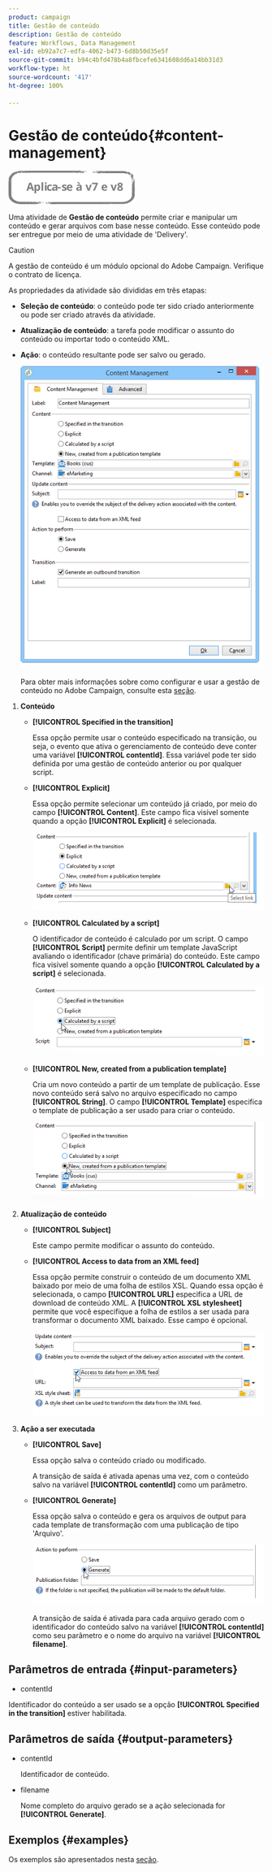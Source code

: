 ```yaml
---
product: campaign
title: Gestão de conteúdo
description: Gestão de conteúdo
feature: Workflows, Data Management
exl-id: eb92a7c7-edfa-4062-b473-6d8b50d35e5f
source-git-commit: b94c4bfd478b4a8fbcefe6341608dd6a14bb31d3
workflow-type: ht
source-wordcount: '417'
ht-degree: 100%

---
```


# Gestão de conteúdo{#content-management}

![](../../assets/common.svg)

Uma atividade de **Gestão de conteúdo** permite criar e manipular um conteúdo e gerar arquivos com base nesse conteúdo. Esse conteúdo pode ser entregue por meio de uma atividade de &#39;Delivery&#39;.

>[!CAUTION]
>
>A gestão de conteúdo é um módulo opcional do Adobe Campaign. Verifique o contrato de licença.

As propriedades da atividade são divididas em três etapas:

* **Seleção de conteúdo**: o conteúdo pode ter sido criado anteriormente ou pode ser criado através da atividade.
* **Atualização de conteúdo**: a tarefa pode modificar o assunto do conteúdo ou importar todo o conteúdo XML.
* **Ação**: o conteúdo resultante pode ser salvo ou gerado.

   ![](assets/content_mgmt_edit.png)

   Para obter mais informações sobre como configurar e usar a gestão de conteúdo no Adobe Campaign, consulte esta [seção](../../delivery/using/about-content-management.md).

1. **Conteúdo**

   * **[!UICONTROL Specified in the transition]**

      Essa opção permite usar o conteúdo especificado na transição, ou seja, o evento que ativa o gerenciamento de conteúdo deve conter uma variável **[!UICONTROL contentId]**. Essa variável pode ter sido definida por uma gestão de conteúdo anterior ou por qualquer script.

   * **[!UICONTROL Explicit]**

      Essa opção permite selecionar um conteúdo já criado, por meio do campo **[!UICONTROL Content]**. Este campo fica visível somente quando a opção **[!UICONTROL Explicit]** é selecionada.

      ![](assets/content_mgmt_explicit.png)

   * **[!UICONTROL Calculated by a script]**

      O identificador de conteúdo é calculado por um script. O campo **[!UICONTROL Script]** permite definir um template JavaScript avaliando o identificador (chave primária) do conteúdo. Este campo fica visível somente quando a opção **[!UICONTROL Calculated by a script]** é selecionada.

      ![](assets/content_mgmt_script.png)

   * **[!UICONTROL New, created from a publication template]**

      Cria um novo conteúdo a partir de um template de publicação. Esse novo conteúdo será salvo no arquivo especificado no campo **[!UICONTROL String]**. O campo **[!UICONTROL Template]** especifica o template de publicação a ser usado para criar o conteúdo.

      ![](assets/content_mgmt_new.png)

1. **Atualização de conteúdo**

   * **[!UICONTROL Subject]**

      Este campo permite modificar o assunto do conteúdo.

   * **[!UICONTROL Access to data from an XML feed]**

      Essa opção permite construir o conteúdo de um documento XML baixado por meio de uma folha de estilos XSL. Quando essa opção é selecionada, o campo **[!UICONTROL URL]** especifica a URL de download de conteúdo XML. A **[!UICONTROL XSL stylesheet]** permite que você especifique a folha de estilos a ser usada para transformar o documento XML baixado. Esse campo é opcional.

      ![](assets/content_mgmt_xmlcontent.png)

1. **Ação a ser executada**

   * **[!UICONTROL Save]**

      Essa opção salva o conteúdo criado ou modificado.

      A transição de saída é ativada apenas uma vez, com o conteúdo salvo na variável **[!UICONTROL contentId]** como um parâmetro.

   * **[!UICONTROL Generate]**

      Essa opção salva o conteúdo e gera os arquivos de output para cada template de transformação com uma publicação de tipo &#39;Arquivo&#39;.

      ![](assets/content_mgmt_generate.png)

      A transição de saída é ativada para cada arquivo gerado com o identificador do conteúdo salvo na variável **[!UICONTROL contentId]** como seu parâmetro e o nome do arquivo na variável **[!UICONTROL filename]**.

## Parâmetros de entrada {#input-parameters}

* contentId

Identificador do conteúdo a ser usado se a opção **[!UICONTROL Specified in the transition]** estiver habilitada.

## Parâmetros de saída {#output-parameters}

* contentId

   Identificador de conteúdo.

* filename

   Nome completo do arquivo gerado se a ação selecionada for **[!UICONTROL Generate]**.

## Exemplos {#examples}

Os exemplos são apresentados nesta [seção](../../delivery/using/automating-via-workflows.md#examples).
